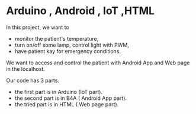 # Arduino , Android , IoT ,HTML
In this project, we want to 

* monitor the patient's temperature,
* turn on/off some lamp, control light with PWM, 
* have patient kay for emergency conditions.

We want to access and control the patient with Android App and Web page in the localhost. 


Our code has 3 parts. 

* the first part is in Arduino (IoT part).
* the second part is in B4A ( Android App part).
* the tried part is in HTML ( Web page part).
